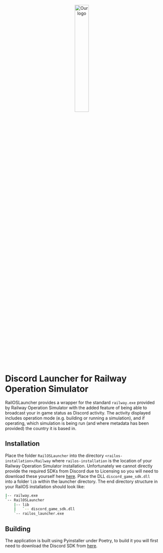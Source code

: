 <p align="center">
<img
    style="display: block; 
           margin-left: auto;
           margin-right: auto;
           width: 30%;"
    src="https://raw.githubusercontent.com/Railway-Op-Sim/RailOSLauncher/main/img/RailOSLauncher.png" 
    alt="Our logo">
</img>
</p>

# Discord Launcher for Railway Operation Simulator
RailOSLauncher provides a wrapper for the standard `railway.exe` provided by Railway Operation Simulator with the added feature of being able to broadcast your in game status as Discord activity.
The activity displayed includes operation mode (e.g. building or running a simulation), and if operating, which simulation is being run (and where metadata has been provided) the country it is
based in.

## Installation
Place the folder `RailOSLauncher` into the directory `<railos-installation>/Railway` where `railos-installation` is the location of your Railway Operation Simulator installation. Unfortunately we cannot directly provide the required SDKs
from Discord due to Licensing so you will need to download these yourself here [here](https://dl-game-sdk.discordapp.net/2.5.6/discord_game_sdk.zip). Place the DLL `discord_game_sdk.dll` into a folder `lib` within the launcher directory. The end directory structure in your RailOS installation should look like:

```sh
|-- railway.exe
`-- RailOSLauncher
    |-- lib
    |   `-- discord_game_sdk.dll
    `-- railos_launcher.exe
```

## Building
The application is built using Pyinstaller under Poetry, to build it you will first need to download the Discord SDK from [here](https://dl-game-sdk.discordapp.net/2.5.6/discord_game_sdk.zip).
